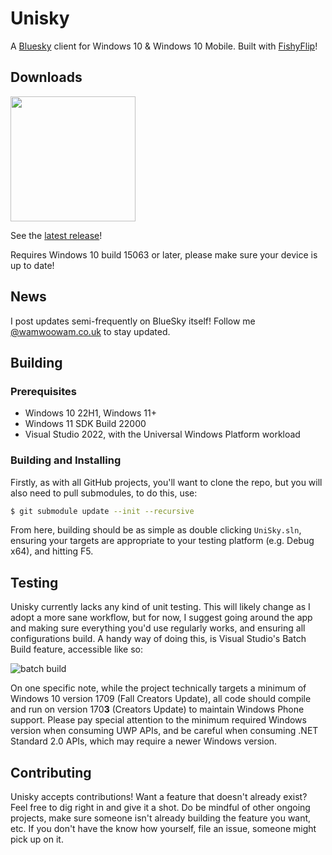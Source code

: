 # Unisky
A [Bluesky](https://bsky.app) client for Windows 10 & Windows 10 Mobile. Built with [FishyFlip](https://drasticactions.github.io/FishyFlip/)! 

## Downloads
<a href="ms-windows-store://pdp/?ProductId=9mxts7g6fchx&mode=mini">
	<img src="https://get.microsoft.com/images/en-us%20dark.svg" width="200"/>
</a>

See the [latest release](https://github.com/UnicordDev/UniSky/releases)!

Requires Windows 10 build 15063 or later, please make sure your device is up to date!

## News
I post updates semi-frequently on BlueSky itself! Follow me [@wamwoowam.co.uk](https://bsky.app/profile/wamwoowam.co.uk) to stay updated.

## Building
### Prerequisites
- Windows 10 22H1, Windows 11+
- Windows 11 SDK Build 22000
- Visual Studio 2022, with the Universal Windows Platform workload

### Building and Installing
Firstly, as with all GitHub projects, you'll want to clone the repo, but you will also need to pull submodules, to do this, use:

```sh
$ git submodule update --init --recursive
```

From here, building should be as simple as double clicking `UniSky.sln`, ensuring your targets are appropriate to your testing platform (e.g. Debug x64), and hitting F5. 

## Testing
Unisky currently lacks any kind of unit testing. This will likely change as I adopt a more sane workflow, but for now, I suggest going around the app and making sure everything you'd use regularly works, and ensuring all configurations build. A handy way of doing this, is Visual Studio's Batch Build feature, accessible like so:

![batch build](https://i.imgur.com/8bvkRRv.png)

On one specific note, while the project technically targets a minimum of Windows 10 version 1709 (Fall Creators Update), all code should compile and run on version 170**3** (Creators Update) to maintain Windows Phone support. Please pay special attention to the minimum required Windows version when consuming UWP APIs, and be careful when consuming .NET Standard 2.0 APIs, which may require a newer Windows version.

## Contributing
Unisky accepts contributions! Want a feature that doesn't already exist? Feel free to dig right in and give it a shot. Do be mindful of other ongoing projects, make sure someone isn't already building the feature you want, etc. If you don't have the know how yourself, file an issue, someone might pick up on it.
